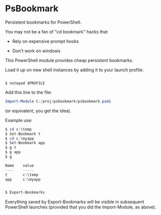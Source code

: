 # PsBookmark

Persistent bookmarks for PowerShell.

You may not be a fan of "cd bookmark" hacks that 

- Rely on expensive prompt hooks

- Don't work on windows

This PowerShell module provides cheap persistent bookmarks.

Load it up on new shell instances by adding it to your launch profile:

```shell

$ notepad $PROFILE
```

Add this line to the file:


```powershell
Import-Module C:/proj/psbookmark/psbookmark.psm1
```
(or equivalent, you get the idea).

Example use:

```powershell
$ cd c:\temp
$ Set-Bookmark t
$ cd c:\myapp
$ Set-Bookmark app
$ g t
$ g app
$ g

Name	value
----	-----
t       c:\temp
app     c:\myapp


$ Export-Bookmarks

```

Everything saved by Export-Bookmarks will be visible in subsequent PowerShell
launches (provided that you did the Import-Module, as above).
